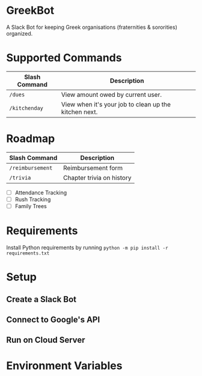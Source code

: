 # GreekBot
A Slack Bot for keeping Greek organisations (fraternities &amp; sororities) organized.

# Supported Commands

|Slash Command|Description|
|-|-|
|`/dues`|View amount owed by current user.|
|`/kitchenday`|View when it's your job to clean up the kitchen next.|

# Roadmap
|Slash Command|Description|
|-|-|
|`/reimbursement`|Reimbursement form|
|`/trivia`|Chapter trivia on history|

- [ ] Attendance Tracking 
- [ ] Rush Tracking
- [ ] Family Trees
# Requirements
Install Python requirements by running `python -m pip install -r requirements.txt`

# Setup


## Create a Slack Bot
## Connect to Google's API
## Run on Cloud Server

# Environment Variables
